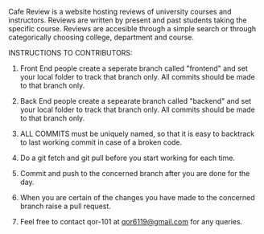 Cafe Review is a website hosting reviews of university courses and instructors. Reviews are written by present and past students taking the specific course. Reviews are accesible through a simple search or through categorically choosing college, department and course.

INSTRUCTIONS TO CONTRIBUTORS:

1) Front End people create a seperate branch called "frontend" and set your local folder to track that branch only. All commits should be made to that branch only.

2) Back End people create a sepearate branch called "backend" and set your local folder to track that branch only.
All commits should be made to that branch only.

3) ALL COMMITS must be uniquely named, so that it is easy to backtrack to last working commit in case of a broken code.

4) Do a git fetch and git pull before you start working for each time.

5) Commit and push to the concerned branch after you are done for the day.

6) When you are certain of the changes you have made to the concerned branch raise a pull request.

7) Feel free to contact qor-101 at qor6119@gmail.com for any queries.
